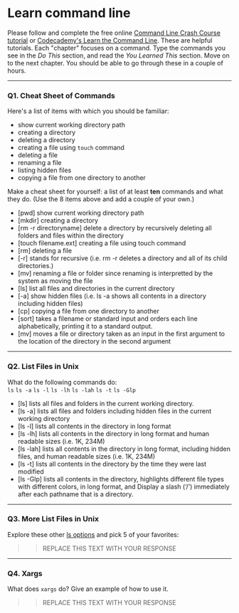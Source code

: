 # Learn command line

Please follow and complete the free online [Command Line Crash Course
tutorial](https://web.archive.org/web/20160708171659/http://cli.learncodethehardway.org/book/) or [Codecademy's Learn the Command Line](https://www.codecademy.com/learn/learn-the-command-line). These are helpful tutorials. Each "chapter" focuses on a command. Type the commands you see in the _Do This_ section, and read the _You Learned This_ section. Move on to the next chapter. You should be able to go through these in a couple of hours.

---

### Q1.  Cheat Sheet of Commands  

Here's a list of items with which you should be familiar:  
* show current working directory path
* creating a directory
* deleting a directory
* creating a file using `touch` command
* deleting a file
* renaming a file
* listing hidden files
* copying a file from one directory to another

Make a cheat sheet for yourself: a list of at least **ten** commands and what they do.  (Use the 8 items above and add a couple of your own.)  

* [pwd] show current working directory path
* [mkdir] creating a directory
* [rm -r directoryname] delete a directory by recursively deleting all folders and files within the directory
* [touch filename.ext] creating a file using touch command
* [rm] deleting a file
* [-r] stands for recursive (i.e. rm -r deletes a directory and all of its child directories.)
* [mv] renaming a file or folder since renaming is interpretted by the system as moving the file
* [ls] list all files and directories in the current directory 
* [-a] show hidden files (i.e. ls -a shows all contents in a directory including hidden files)
* [cp] copying a file from one directory to another
* [sort] takes a filename or standard input and orders each line alphabetically, printing it to a standard output.
* [mv] moves a file or directory taken as an input in the first argument to the location of the directory in the second argument

---

### Q2.  List Files in Unix   

What do the following commands do:  
`ls` 
`ls -a`
`ls -l`
`ls -lh`
`ls -lah`
`ls -t` 
`ls -Glp`

* [ls] lists all files and folders in the current working directory.  
* [ls -a]  lists all files and folders including hidden files in the current working directory
* [ls -l]  lists all contents in the directory in long format
* [ls -lh]  lists all contents in the directory in long format and human readable sizes (i.e. 1K, 234M)
* [ls -lah]  lists all contents in the directory in long format, including hidden files, and human readable sizes (i.e. 1K, 234M)
* [ls -t] lists all contents in the directory by the time they were last modified 
* [ls -Glp]  lists all contents in the directory, highlights different file types with different colors, in long format, and Display a slash (‘/’) immediately after each pathname that is a directory.



---

### Q3.  More List Files in Unix  

Explore these other [ls options](http://www.techonthenet.com/unix/basic/ls.php) and pick 5 of your favorites:

> > REPLACE THIS TEXT WITH YOUR RESPONSE

---

### Q4.  Xargs   

What does `xargs` do? Give an example of how to use it.

> > REPLACE THIS TEXT WITH YOUR RESPONSE

 

